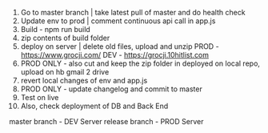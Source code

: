 1) Go to master branch | take latest pull of master and do health check
2) Update env to prod | comment continuous api call in app.js
3) Build - npm run build
4) zip contents of build folder
5) deploy on server | delete old files, upload and unzip
PROD - https://www.grocji.com/
DEV - https://grocji.10hitlist.com
6) PROD ONLY - also cut and keep the zip folder in deployed on local repo, upload on hb gmail 2 drive
7) revert local changes of env and app.js
8) PROD ONLY - update changelog and commit to master
9) Test on live
10) Also, check deployment of DB and Back End

master branch - DEV Server
release branch - PROD Server